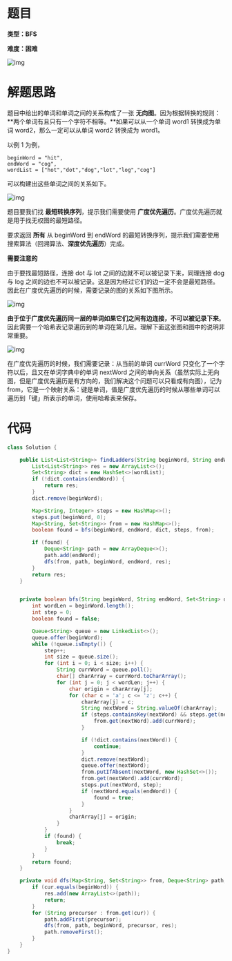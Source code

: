 # 题目

**类型：BFS**

**难度：困难**

![img](https://gitee.com/janeroad/iamge-cloud/raw/master/NoteImage/1631375236356-7729cd54-2c83-4b94-bf8b-9016aba251f3.png)

# 解题思路

题目中给出的单词和单词之间的关系构成了一张 **无向图**。因为根据转换的规则：**两个单词有且只有一个字符不相等。**如果可以从一个单词 word1 转换成为单词 word2，那么一定可以从单词 word2 转换成为 word1。



以例 1 为例，

```
beginWord = "hit",
endWord = "cog",
wordList = ["hot","dot","dog","lot","log","cog"]
```

可以构建出这些单词之间的关系如下。



![img](https://gitee.com/janeroad/iamge-cloud/raw/master/NoteImage/1631375855758-342ed035-3acb-4fc6-954d-ec7fc2149b92.png)



题目要我们找 **最短转换序列**，提示我们需要使用 **广度优先遍历**。广度优先遍历就是用于找无权图的最短路径。



要求返回 **所有** 从 beginWord 到 endWord 的最短转换序列，提示我们需要使用搜索算法（回溯算法、**深度优先遍历**）完成。





**需要注意的**

由于要找最短路径，连接 dot 与 lot 之间的边就不可以被记录下来，同理连接 dog 与 log 之间的边也不可以被记录。这是因为经过它们的边一定不会是最短路径。因此在广度优先遍历的时候，需要记录的图的关系如下图所示。



![img](https://gitee.com/janeroad/iamge-cloud/raw/master/NoteImage/1631375970109-13992ad8-336a-429e-9a7b-f7aa3a74ff16.png)



**由于位于广度优先遍历同一层的单词如果它们之间有边连接，不可以被记录下来**。因此需要一个哈希表记录遍历到的单词在第几层。理解下面这张图和图中的说明非常重要。

![img](https://gitee.com/janeroad/iamge-cloud/raw/master/NoteImage/1631376033991-8e6757fa-86cb-4e52-8c20-69239857bc47-20210912004203485.png)

在广度优先遍历的时候，我们需要记录：从当前的单词 currWord 只变化了一个字符以后，且又在单词字典中的单词 nextWord 之间的单向关系（虽然实际上无向图，但是广度优先遍历是有方向的，我们解决这个问题可以只看成有向图），记为 from，它是一个映射关系：键是单词，值是广度优先遍历的时候从哪些单词可以遍历到「键」所表示的单词，使用哈希表来保存。





# 代码



```java
class Solution {

    public List<List<String>> findLadders(String beginWord, String endWord, List<String> wordList) {
        List<List<String>> res = new ArrayList<>();
        Set<String> dict = new HashSet<>(wordList);
        if (!dict.contains(endWord)) {
            return res;
        }
        dict.remove(beginWord);

        Map<String, Integer> steps = new HashMap<>();
        steps.put(beginWord, 0);
        Map<String, Set<String>> from = new HashMap<>();
        boolean found = bfs(beginWord, endWord, dict, steps, from);

        if (found) {
            Deque<String> path = new ArrayDeque<>();
            path.add(endWord);
            dfs(from, path, beginWord, endWord, res);
        }
        return res;
    }


    private boolean bfs(String beginWord, String endWord, Set<String> dict, Map<String, Integer> steps, Map<String, Set<String>> from) {
        int wordLen = beginWord.length();
        int step = 0;
        boolean found = false;

        Queue<String> queue = new LinkedList<>();
        queue.offer(beginWord);
        while (!queue.isEmpty()) {
            step++;
            int size = queue.size();
            for (int i = 0; i < size; i++) {
                String currWord = queue.poll();
                char[] charArray = currWord.toCharArray();
                for (int j = 0; j < wordLen; j++) {
                    char origin = charArray[j];
                    for (char c = 'a'; c <= 'z'; c++) {
                        charArray[j] = c;
                        String nextWord = String.valueOf(charArray);
                        if (steps.containsKey(nextWord) && steps.get(nextWord) == step) {
                            from.get(nextWord).add(currWord);
                        }

                        if (!dict.contains(nextWord)) {
                            continue;
                        }
                        dict.remove(nextWord);
                        queue.offer(nextWord);
                        from.putIfAbsent(nextWord, new HashSet<>());
                        from.get(nextWord).add(currWord);
                        steps.put(nextWord, step);
                        if (nextWord.equals(endWord)) {
                            found = true;
                        }
                    }
                    charArray[j] = origin;
                }
            }
            if (found) {
                break;
            }
        }
        return found;
    }

    private void dfs(Map<String, Set<String>> from, Deque<String> path, String beginWord, String cur, List<List<String>> res) {
        if (cur.equals(beginWord)) {
            res.add(new ArrayList<>(path));
            return;
        }
        for (String precursor : from.get(cur)) {
            path.addFirst(precursor);
            dfs(from, path, beginWord, precursor, res);
            path.removeFirst();
        }
    }
}
```